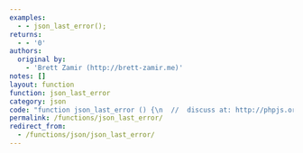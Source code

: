 ```yaml
---
examples:
  - - json_last_error();
returns:
  - - '0'
authors:
  original by:
    - 'Brett Zamir (http://brett-zamir.me)'
notes: []
layout: function
function: json_last_error
category: json
code: "function json_last_error () {\n  //  discuss at: http://phpjs.org/functions/json_last_error/\n  // original by: Brett Zamir (http://brett-zamir.me)\n  //   example 1: json_last_error();\n  //   returns 1: 0\n\n  /*\n      JSON_ERROR_NONE = 0\n      JSON_ERROR_DEPTH = 1 // max depth limit to be removed per PHP comments in json.c (not possible in JS?)\n      JSON_ERROR_STATE_MISMATCH = 2 // internal use? also not documented\n      JSON_ERROR_CTRL_CHAR = 3 // [\\u0000-\\u0008\\u000B-\\u000C\\u000E-\\u001F] if used directly within json_decode(),\n                                      // but JSON functions auto-escape these, so error not possible in JavaScript\n      JSON_ERROR_SYNTAX = 4\n      */\n  return this.php_js && this.php_js.last_error_json ? this.php_js.last_error_json : 0\n}\n"
permalink: /functions/json_last_error/
redirect_from:
  - /functions/json/json_last_error/
---
```


<!-- WARNING! This file is auto generated by `npm run web:inject`, do not edit by hand -->
